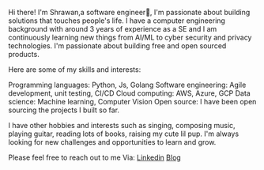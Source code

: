 Hi there! I'm Shrawan,a software engineer👋,
I'm passionate about building solutions that touches people's life.
I have a computer engineering background with around 3 years of experience as a SE and I am continuously learning new things from AI/ML to cyber security and privacy technologies. I'm passionate about building free and open sourced products. 

Here are some of my skills and interests:

Programming languages: Python, Js, Golang
Software engineering: Agile development, unit testing, CI/CD
Cloud computing: AWS, Azure, GCP
Data science: Machine learning, Computer Vision
Open source: I have been open sourcing the projects I built so far.

I have other hobbies and interests such as singing, composing music, playing guitar, reading lots of books, raising my cute lil pup.
I'm always looking for new challenges and opportunities to learn and grow. 

Please feel free to reach out to me Via:
[Linkedin](https://linkedin.com/in/shrawan-baral)
[Blog](https://shrawanbaral.com.np)
